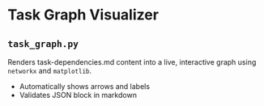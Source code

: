 # Task Graph Visualizer

## `task_graph.py`
Renders task-dependencies.md content into a live, interactive graph using `networkx` and `matplotlib`.

- Automatically shows arrows and labels
- Validates JSON block in markdown


<!-- linked feature: memory bank -->

<!-- linked feature: tasks -->

<!-- linked feature: pipelines -->

<!-- linked feature: agents -->

<!-- linked feature: logs -->

<!-- linked feature: checklists -->

<!-- linked feature: routines -->

<!-- linked feature: identities -->

<!-- linked feature: goals -->

<!-- linked feature: specs -->

<!-- linked feature: schemas -->

<!-- linked feature: config -->

<!-- linked feature: diary -->

<!-- linked feature: evaluation -->

<!-- linked feature: feedbacks -->

<!-- linked feature: forecasts -->

<!-- linked feature: governance -->

<!-- linked feature: intents -->

<!-- linked feature: plans -->

<!-- linked feature: simulations -->

<!-- linked feature: tests -->

<!-- linked feature: tooling -->

<!-- linked feature: routing metadata -->